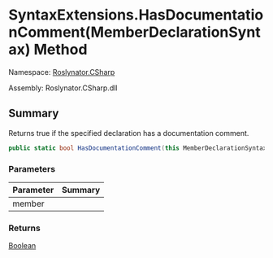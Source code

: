 # SyntaxExtensions\.HasDocumentationComment\(MemberDeclarationSyntax\) Method

Namespace: [Roslynator.CSharp](../../README.md)

Assembly: Roslynator\.CSharp\.dll

## Summary

Returns true if the specified declaration has a documentation comment\.

```csharp
public static bool HasDocumentationComment(this MemberDeclarationSyntax member)
```

### Parameters

| Parameter | Summary |
| --------- | ------- |
| member | |

### Returns

[Boolean](https://docs.microsoft.com/en-us/dotnet/api/system.boolean)




